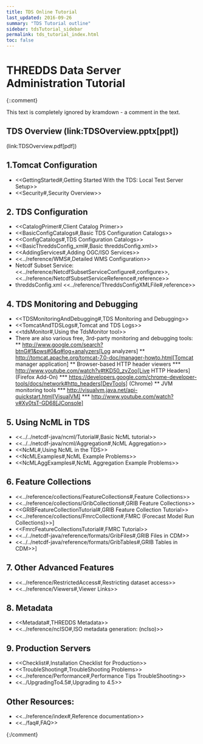 ```yaml
---
title: TDS Online Tutorial
last_updated: 2016-09-26
summary: "TDS Tutorial outline"
sidebar: tdsTutorial_sidebar 
permalink: tds_tutorial_index.html
toc: false
---
```


# THREDDS Data Server Administration Tutorial

{::comment}

This text is completely ignored by kramdown - a comment in the text.
## TDS Overview (link:TDSOverview.pptx[ppt])
(link:TDSOverview.pdf[pdf])

## 1.Tomcat Configuration

* <<GettingStarted#,Getting Started With the TDS: Local Test
Server Setup>>
* <<Security#,Security Overview>>

## 2. TDS Configuration

* <<CatalogPrimer#,Client Catalog Primer>>
* <<BasicConfigCatalogs#,Basic TDS Configuration Catalogs>>
* <<ConfigCatalogs#,TDS Configuration Catalogs>>
* <<BasicThreddsConfig_xml#,Basic threddsConfig.xml>>
* <<AddingServices#,Adding OGC/ISO Services>>
* <<../reference/WMS#,Detailed WMS Configuration>>
* Netcdf Subset Service:
<<../reference/NetcdfSubsetServiceConfigure#,configure>>,
<<../reference/NetcdfSubsetServiceReference#,reference>>
* threddsConfig.xml
<<../reference/ThreddsConfigXMLFile#,reference>>

## 4. TDS Monitoring and Debugging

* <<TDSMonitoringAndDebugging#,TDS Monitoring and Debugging>>
* <<TomcatAndTDSLogs#,Tomcat and TDS Logs>>
* <<tdsMonitor#,Using the TdsMonitor tool>>
* There are also various free, 3rd-party monitoring and debugging tools:
** http://www.google.com/search?btnG#1&pws#0&q#log+analyzers[Log
analyzers]
** http://tomcat.apache.org/tomcat-7.0-doc/manager-howto.html[Tomcat
manager application]
** Browser-based HTTP header viewers
*** http://www.youtube.com/watch?v#tKD50_zvZoo[Live HTTP Headers]
(Firefox Add-On)
*** https://developers.google.com/chrome-developer-tools/docs/network#http_headers[DevTools]
(Chrome)
** JVM monitoring tools
*** http://visualvm.java.net/api-quickstart.html[VisualVM]
*** http://www.youtube.com/watch?v#Xy0tsT-GD68[JConsole]

## 5. Using NcML in TDS

* <<../../netcdf-java/ncml/Tutorial#,Basic NcML tutorial>>
* <<../../netcdf-java/ncml/Aggregation#,NcML Aggregation>>
* <<NcML#,Using NcML in the TDS>>
* <<NcMLExamples#,NcML Example Problems>>
* <<NcMLAggExamples#,NcML Aggregation Example Problems>>

## 6. Feature Collections

* <<../reference/collections/FeatureCollections#,Feature
Collections>>
* <<../reference/collections/GribCollections#,GRIB Feature
Collections>>
* <<GRIBFeatureCollectionTutorial#,GRIB Feature Collection
Tutorial>>
* <<../reference/collections/FmrcCollection#,FMRC (Forecast Model
Run Collections)>>]
* <<FmrcFeatureCollectionsTutorial#,FMRC Tutorial>>
* <<../../netcdf-java/reference/formats/GribFiles#,GRIB Files in
CDM>>
* <<../../netcdf-java/reference/formats/GribTables#,GRIB Tables
in CDM>>]

## 7. Other Advanced Features

* <<../reference/RestrictedAccess#,Restricting dataset access>>
* <<../reference/Viewers#,Viewer Links>>

## 8. Metadata

* <<Metadata#,THREDDS Metadata>>
* <<../reference/ncISO#,ISO metadata generation: (ncIso)>>

## 9. Production Servers

* <<Checklist#,Installation Checklist for Production>>
* <<TroubleShooting#,TroubleShooting Problems>>
* <<../reference/Performance#,Performance
Tips TroubleShooting>>
* <<../UpgradingTo4.5#,Upgrading to 4.5>>

## Other Resources:

* <<../reference/index#,Reference documentation>>
* <<../faq#,FAQ>>

{:/comment}
